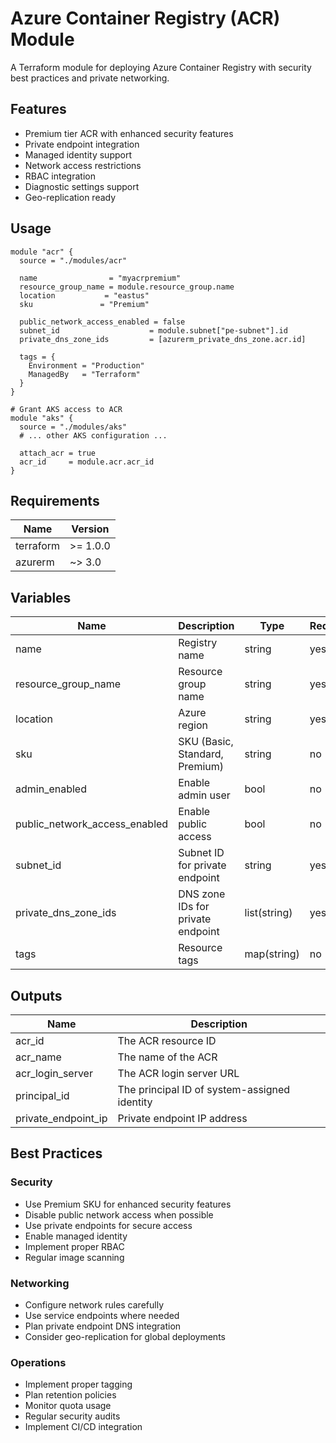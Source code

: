 # Azure Container Registry (ACR) Module

A Terraform module for deploying Azure Container Registry with security best practices and private networking.

## Features

- Premium tier ACR with enhanced security features
- Private endpoint integration
- Managed identity support
- Network access restrictions
- RBAC integration
- Diagnostic settings support
- Geo-replication ready

## Usage

```hcl
module "acr" {
  source = "./modules/acr"

  name                = "myacrpremium"
  resource_group_name = module.resource_group.name
  location           = "eastus"
  sku               = "Premium"
  
  public_network_access_enabled = false
  subnet_id                    = module.subnet["pe-subnet"].id
  private_dns_zone_ids         = [azurerm_private_dns_zone.acr.id]

  tags = {
    Environment = "Production"
    ManagedBy   = "Terraform"
  }
}

# Grant AKS access to ACR
module "aks" {
  source = "./modules/aks"
  # ... other AKS configuration ...
  
  attach_acr = true
  acr_id     = module.acr.acr_id
}
```

## Requirements

| Name | Version |
|------|---------|
| terraform | >= 1.0.0 |
| azurerm | ~> 3.0 |

## Variables

| Name | Description | Type | Required | Default |
|------|-------------|------|----------|---------|
| name | Registry name | string | yes | - |
| resource_group_name | Resource group name | string | yes | - |
| location | Azure region | string | yes | - |
| sku | SKU (Basic, Standard, Premium) | string | no | "Premium" |
| admin_enabled | Enable admin user | bool | no | false |
| public_network_access_enabled | Enable public access | bool | no | false |
| subnet_id | Subnet ID for private endpoint | string | yes | - |
| private_dns_zone_ids | DNS zone IDs for private endpoint | list(string) | yes | - |
| tags | Resource tags | map(string) | no | {} |

## Outputs

| Name | Description |
|------|-------------|
| acr_id | The ACR resource ID |
| acr_name | The name of the ACR |
| acr_login_server | The ACR login server URL |
| principal_id | The principal ID of system-assigned identity |
| private_endpoint_ip | Private endpoint IP address |

## Best Practices

### Security
- Use Premium SKU for enhanced security features
- Disable public network access when possible
- Use private endpoints for secure access
- Enable managed identity
- Implement proper RBAC
- Regular image scanning

### Networking
- Configure network rules carefully
- Use service endpoints where needed
- Plan private endpoint DNS integration
- Consider geo-replication for global deployments

### Operations
- Implement proper tagging
- Plan retention policies
- Monitor quota usage
- Regular security audits
- Implement CI/CD integration